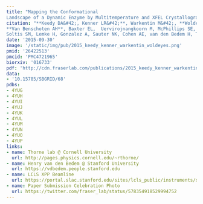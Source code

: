 ```yaml
---
title: "Mapping the Conformational
Landscape of a Dynamic Enzyme by Multitemperature and XFEL Crystallography."
citation: "**Keedy DA&#42;, Kenner LR&#42;**, Warkentin M&#42;, **Woldeyes RA&#42;**, Hopkins JB, **Thompson MC**, Brewster AS,
**Van Benschoten AH**, Baxter EL,  Uervirojnangkoorn M, McPhillips SE, Song J, Alonso-Mori R, Holton JM, Weis WI, Brunger AT,
Soltis SM, Lemke H, Gonzalez A, Sauter NK, Cohen AE, van den Bedem H, Thorne RE, **Fraser JS**.  *eLife*. 2015."
date: '2015-09-30'
image: '/static/img/pub/2015_keedy_kenner_warkentin_woldeyes.png'
pmid: '26422513'
pmcid: 'PMC4721965'
biorxiv: '016733'
pdf: 'http://cdn.fraserlab.com/publications/2015_keedy_kenner_warkentin_woldeyes.pdf'
data:
- '10.15785/SBGRID/68'
pdbs:
- 4YUG
- 4YUH
- 4YUI
- 4YUJ
- 4YUK
- 4YUL
- 4YUM
- 4YUN
- 4YUO
- 4YUP
links:
- name: Thorne lab @ Cornell University
  url: http://pages.physics.cornell.edu/~rthorne/
- name: Henry van den Bedem @ Stanford University
  url: https://vdbedem.people.stanford.edu
- name: LCLS XPP Beamline
  url: https://portal.slac.stanford.edu/sites/lcls_public/instruments/xpp/Pages/default.aspx
- name: Paper Submission Celebration Photo
  url: https://twitter.com/fraser_lab/status/578354918529994752
---
```

